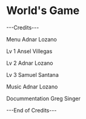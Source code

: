 # World's Game

---Credits---

Menu            Adnar Lozano

Lv 1            Ansel Villegas

Lv 2            Adnar Lozano

Lv 3            Samuel Santana


Music           Adnar Lozano

Docummentation  Greg Singer

---End of Credits---
